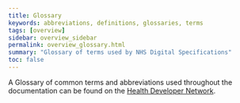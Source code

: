 ```yaml
---
title: Glossary
keywords: abbreviations, definitions, glossaries, terms
tags: [overview]
sidebar: overview_sidebar
permalink: overview_glossary.html
summary: "Glossary of terms used by NHS Digital Specifications"
toc: false
---
```


A Glossary of common terms and abbreviations used throughout the documentation can be found on the [Health Developer Network](https://developer.nhs.uk/library/glossary/).